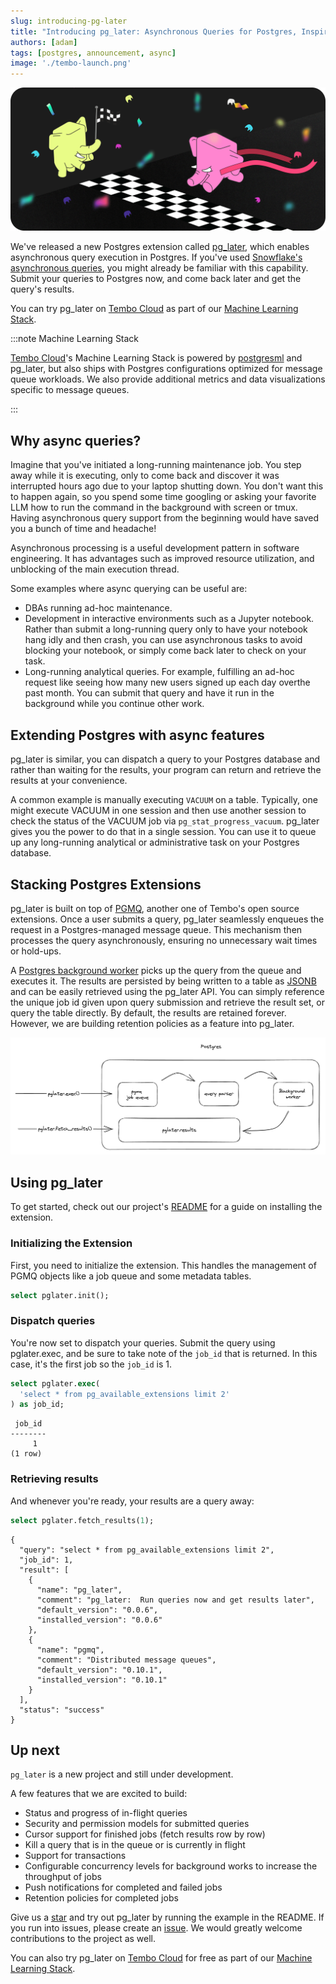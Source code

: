 ```yaml
---
slug: introducing-pg-later
title: "Introducing pg_later: Asynchronous Queries for Postgres, Inspired by Snowflake"
authors: [adam]
tags: [postgres, announcement, async]
image: './tembo-launch.png'
---
```


![tembo brand](./tembo-launch.png)

We've released a new Postgres extension called [pg_later](https://github.com/tembo-io/pg_later), which enables asynchronous query execution in Postgres. If you've used [Snowflake's asynchronous queries](https://docs.snowflake.com/developer-guide/python-connector/python-connector-example#examples-of-asynchronous-queries), you might already be familiar with this capability. Submit your queries to Postgres now, and come back later and get the query's results.

You can try pg_later on [Tembo Cloud](https://cloud.tembo.io/) as part of our [Machine Learning Stack](https://tembo.io/docs/tembo-stacks/machine-learning).

:::note Machine Learning Stack

[Tembo Cloud](https://cloud.tembo.io/)'s Machine Learning Stack is powered by [postgresml](https://github.com/postgresml/postgresml) and pg_later, but also ships with Postgres configurations optimized for message queue workloads. We also provide additional metrics and data visualizations specific to message queues.

:::

## Why async queries?

Imagine that you've initiated a long-running maintenance job. You step away while it is executing, only to come back and discover it was interrupted hours ago due to your laptop shutting down. You don't want this to happen again, so you spend some time googling or asking your favorite LLM how to run the command in the background with screen or tmux. Having asynchronous query support from the beginning would have saved you a bunch of time and headache!

Asynchronous processing is a useful development pattern in software engineering. It has advantages such as improved resource utilization, and unblocking of the main execution thread.

Some examples where async querying can be useful are:

* DBAs running ad-hoc maintenance.
* Development in interactive environments such as a Jupyter notebook. Rather than submit a long-running query only to have your notebook hang idly and then crash, you can use asynchronous tasks to avoid blocking your notebook, or simply come back later to check on your task.
* Long-running analytical queries. For example, fulfilling an ad-hoc request like seeing how many new users signed up each day overthe past month. You can submit that query and have it run in the background while you continue other work.

## Extending Postgres with async features

pg_later is similar, you can dispatch a query to your Postgres database and rather than waiting for the results, your program can return and retrieve the results at your convenience.

A common example is manually executing `VACUUM` on a table. Typically, one might execute VACUUM in one session and then use another session to check the status of the VACUUM job via `pg_stat_progress_vacuum`. pg_later gives you the power to do that in a single session. You can use it to queue up any long-running analytical or administrative task on your Postgres database.

## Stacking Postgres Extensions

pg_later is built on top of [PGMQ](https://tembo.io/blog/introducing-pgmq), another one of Tembo's open source extensions. Once a user submits a query, pg_later seamlessly enqueues the request in a Postgres-managed message queue. This mechanism then processes the query asynchronously, ensuring no unnecessary wait times or hold-ups.

A [Postgres background worker](https://www.postgresql.org/docs/current/bgworker.html) picks up the query from the queue and executes it. The results are persisted by being written to a table as [JSONB](https://www.postgresql.org/docs/current/functions-json.html) and can be easily retrieved using the pg_later API. You can simply reference the unique job id given upon query submission and retrieve the result set, or query the table directly. By default, the results are retained forever. However, we are building retention policies as a feature into pg_later.

![diagram](./diagram.png "diagram")

## Using pg_later

To get started, check out our project's [README](https://github.com/tembo-io/pg_later/blob/main/README.md) for a guide on installing the extension.

### Initializing the Extension

First, you need to initialize the extension. This handles the management of PGMQ objects like a job queue and some metadata tables.

```sql
select pglater.init();
```

### Dispatch queries

You're now set to dispatch your queries. Submit the query using pglater.exec, and be sure to take note of the `job_id` that is returned. In this case, it's the first job so the `job_id` is 1.

```sql
select pglater.exec(
  'select * from pg_available_extensions limit 2'
) as job_id;
```

```text
 job_id
--------
     1
(1 row)
```

### Retrieving results

And whenever you're ready, your results are a query away:

```sql
select pglater.fetch_results(1);
```

```text
{
  "query": "select * from pg_available_extensions limit 2",
  "job_id": 1,
  "result": [
    {
      "name": "pg_later",
      "comment": "pg_later:  Run queries now and get results later",
      "default_version": "0.0.6",
      "installed_version": "0.0.6"
    },
    {
      "name": "pgmq",
      "comment": "Distributed message queues",
      "default_version": "0.10.1",
      "installed_version": "0.10.1"
    }
  ],
  "status": "success"
}
```

## Up next

`pg_later` is a new project and still under development.

A few features that we are excited to build:

* Status and progress of in-flight queries
* Security and permission models for submitted queries
* Cursor support for finished jobs (fetch results row by row)
* Kill a query that is in the queue or is currently in flight
* Support for transactions
* Configurable concurrency levels for background works to increase the throughput of jobs
* Push notifications for completed and failed jobs
* Retention policies for completed jobs

Give us a [star](https://github.com/tembo-io/pg_later) and try out pg_later by running the example in the README. If you run into issues, please create an [issue](https://github.com/tembo-io/pg_later/issues). We would greatly welcome contributions to the project as well.

You can also try pg_later on [Tembo Cloud](https://cloud.tembo.io/) for free as part of our [Machine Learning Stack](https://tembo.io/docs/tembo-stacks/machine-learning).

